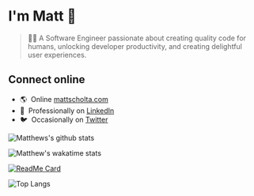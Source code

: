 # I'm Matt 👋

> 👨‍💻 A Software Engineer passionate about creating quality code for humans, unlocking developer productivity, and creating delightful user experiences.

## Connect online

- 🌎 &nbsp;Online [mattscholta.com](https://www.mattscholta.com)
- 💼 &nbsp;Professionally on [LinkedIn](https://www.linkedin.com/in/matthewscholta)
- 🐦 &nbsp;Occasionally on [Twitter](https://twitter.com/visormatt)

![Matthews's github stats](https://github-readme-stats.vercel.app/api?username=visormatt&count_private=true&show_icons=true&show_owner=true&theme=default&hide=contribs)

![Matthew's wakatime stats](https://github-readme-stats.vercel.app/api/wakatime?username=visormatt&theme=default&layout=compact)

[![ReadMe Card](https://github-readme-stats.vercel.app/api/pin/?username=visormatt&repo=generator&show_owner=true&theme=default)][link-generator]

![Top Langs](https://github-readme-stats.vercel.app/api/top-langs/?username=visormatt&theme=default&layout=compact)

<!-- ![I voted!](https://user-images.githubusercontent.com/3104489/97828882-616ae680-1c96-11eb-8110-4f39349b4033.gif) -->

<!-- - 🕹️ Tinkering on [Codepen](https://codepen.io/visormatt) -->

<!-- Links -->

[link-generator]: https://github.com/visormatt/generator "Generator"
